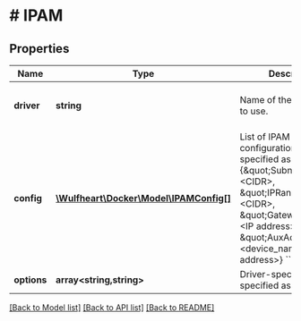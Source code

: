 # # IPAM

## Properties

Name | Type | Description | Notes
------------ | ------------- | ------------- | -------------
**driver** | **string** | Name of the IPAM driver to use. | [optional] [default to 'default']
**config** | [**\Wulfheart\Docker\Model\IPAMConfig[]**](IPAMConfig.md) | List of IPAM configuration options, specified as a map:  &#x60;&#x60;&#x60; {\&quot;Subnet\&quot;: &lt;CIDR&gt;, \&quot;IPRange\&quot;: &lt;CIDR&gt;, \&quot;Gateway\&quot;: &lt;IP address&gt;, \&quot;AuxAddress\&quot;: &lt;device_name:IP address&gt;} &#x60;&#x60;&#x60; | [optional]
**options** | **array<string,string>** | Driver-specific options, specified as a map. | [optional]

[[Back to Model list]](../../README.md#models) [[Back to API list]](../../README.md#endpoints) [[Back to README]](../../README.md)
